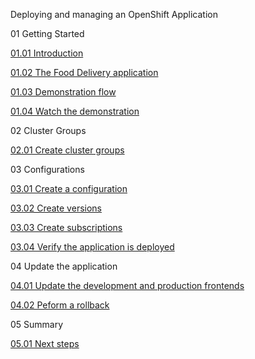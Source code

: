 Deploying and managing an OpenShift Application

01 Getting Started

  [01.01 Introduction](01.01%20Introduction.md)
  
  [01.02 The Food Delivery application](01.02%20The%20Food%20Delivery%20application.md)
  
  [01.03 Demonstration flow](01.03%20Demonstration%20flow.md)
  
  [01.04 Watch the demonstration](01.04%20Watch%20the%20demonstration.md)
  
02 Cluster Groups

  [02.01 Create cluster groups](02.01%20Create%20luster%20groups.md)
  
03 Configurations

  [03.01 Create a configuration](03.01%20Create%20a%20configuration.md)
  
  [03.02 Create versions](03.02%20Create%20versions.md)
  
  [03.03 Create subscriptions](03.03%20reate%20subscriptions.md)
  
  [03.04 Verify the application is deployed](03.04%20Verify%20the%20application%20is%20deployed.md)
  
04 Update the application

  [04.01 Update the development and production frontends](04.01%20Update%the%20development%20and%20production%20frontends.md)
  
  [04.02 Peform a rollback](04.02%20Peform%20a%20rollback.md)
  
05 Summary

  [05.01 Next steps](05.01%20Next%20steps.md)
  
 
